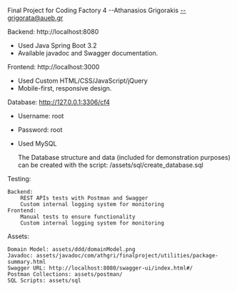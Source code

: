 Final Project for Coding Factory 4
--Athanasios Grigorakis
--grigorata@aueb.gr

Backend: http://localhost:8080
- Used Java Spring Boot 3.2
- Available javadoc and Swagger documentation.

Frontend: http://localhost:3000
- Used Custom HTML/CSS/JavaScript/jQuery
- Mobile-first, responsive design.

Database: http://127.0.0.1:3306/cf4
- Username: root
- Password: root
- Used MySQL

    The Database structure and data (included for demonstration purposes) can be created with the script: /assets/sql/create_database.sql

Testing:

    Backend:
        REST APIs tests with Postman and Swagger
        Custom internal logging system for monitoring
    Frontend:
        Manual tests to ensure functionality
        Custom internal logging system for monitoring

Assets:

    Domain Model: assets/ddd/domainModel.png
    Javadoc: assets/javadoc/com/athgri/finalproject/utilities/package-summary.html
    Swagger URL: http://localhost:8080/swagger-ui/index.html#/
    Postman Collections: assets/postman/
    SQL Scripts: assets/sql
